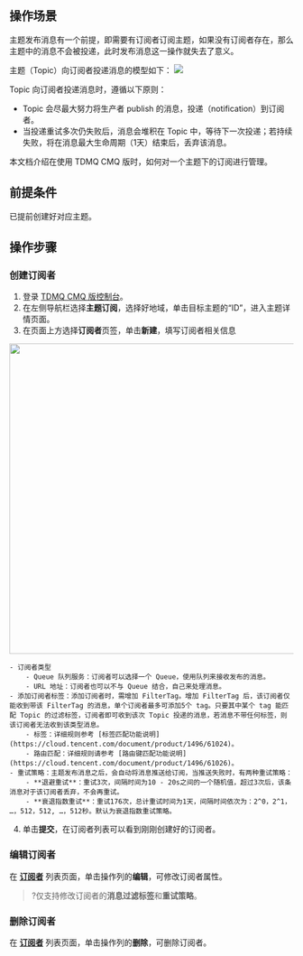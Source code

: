 ## 操作场景

主题发布消息有一个前提，即需要有订阅者订阅主题，如果没有订阅者存在，那么主题中的消息不会被投递，此时发布消息这一操作就失去了意义。

主题（Topic）向订阅者投递消息的模型如下：
![](https://main.qcloudimg.com/raw/1dc8d4460c623d81bb86bcbc7cdeb546.png)

Topic 向订阅者投递消息时，遵循以下原则：

- Topic 会尽最大努力将生产者 publish 的消息，投递（notification）到订阅者。
- 当投递重试多次仍失败后，消息会堆积在 Topic 中，等待下一次投递；若持续失败，将在消息最大生命周期（1天）结束后，丢弃该消息。

本文档介绍在使用 TDMQ CMQ 版时，如何对一个主题下的订阅进行管理。

## 前提条件

已提前创建好对应主题。

## 操作步骤

### 创建订阅者

1. 登录 [TDMQ CMQ 版控制台](https://console.cloud.tencent.com/tdmq/cmq-queue)。
2. 在左侧导航栏选择**主题订阅**，选择好地域，单击目标主题的“ID”，进入主题详情页面。
3. 在页面上方选择**订阅者**页签，单击**新建**，填写订阅者相关信息
<img src="https://main.qcloudimg.com/raw/ae9095b2ef8d56cf563dc272b40a5e29.png" width="550px">
	
	- 订阅者类型
		- Queue 队列服务：订阅者可以选择一个 Queue，使用队列来接收发布的消息。
		- URL 地址：订阅者也可以不与 Queue 结合，自己来处理消息。
	- 添加订阅者标签：添加订阅者时，需增加 FilterTag。增加 FilterTag 后，该订阅者仅能收到带该 FilterTag 的消息，单个订阅者最多可添加5个 tag。只要其中某个 tag 能匹配 Topic 的过滤标签，订阅者即可收到该次 Topic 投递的消息，若消息不带任何标签，则该订阅者无法收到该类型消息。
		- 标签：详细规则参考 [标签匹配功能说明](https://cloud.tencent.com/document/product/1496/61024)。
		- 路由匹配：详细规则请参考 [路由键匹配功能说明](https://cloud.tencent.com/document/product/1496/61026)。
	- 重试策略：主题发布消息之后，会自动将消息推送给订阅，当推送失败时，有两种重试策略：
		- **退避重试**：重试3次，间隔时间为10 - 20s之间的一个随机值，超过3次后，该条消息对于该订阅者丢弃，不会再重试。
		- **衰退指数重试**：重试176次，总计重试时间为1天，间隔时间依次为：2^0，2^1， …，512，512, …，512秒。默认为衰退指数重试策略。

4. 单击**提交**，在订阅者列表可以看到刚刚创建好的订阅者。

### 编辑订阅者

在 **[订阅者](https://console.cloud.tencent.com/tdmq/cmq-topic-detail)** 列表页面，单击操作列的**编辑**，可修改订阅者属性。

>?仅支持修改订阅者的**消息过滤标签**和**重试策略**。

### 删除订阅者

在 **[订阅者](https://console.cloud.tencent.com/tdmq/cmq-topic-detail)** 列表页面，单击操作列的**删除**，可删除订阅者。
